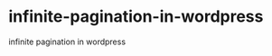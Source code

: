 infinite-pagination-in-wordpress
================================

infinite pagination in wordpress

